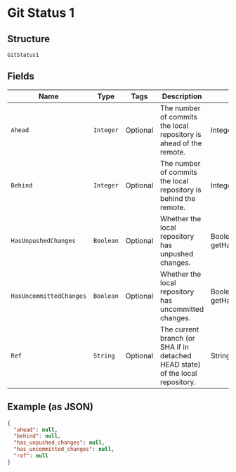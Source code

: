 
# Git Status 1

## Structure

`GitStatus1`

## Fields

| Name | Type | Tags | Description | Getter | Setter |
|  --- | --- | --- | --- | --- | --- |
| `Ahead` | `Integer` | Optional | The number of commits the local repository is ahead of the remote. | Integer getAhead() | setAhead(Integer ahead) |
| `Behind` | `Integer` | Optional | The number of commits the local repository is behind the remote. | Integer getBehind() | setBehind(Integer behind) |
| `HasUnpushedChanges` | `Boolean` | Optional | Whether the local repository has unpushed changes. | Boolean getHasUnpushedChanges() | setHasUnpushedChanges(Boolean hasUnpushedChanges) |
| `HasUncommittedChanges` | `Boolean` | Optional | Whether the local repository has uncommitted changes. | Boolean getHasUncommittedChanges() | setHasUncommittedChanges(Boolean hasUncommittedChanges) |
| `Ref` | `String` | Optional | The current branch (or SHA if in detached HEAD state) of the local repository. | String getRef() | setRef(String ref) |

## Example (as JSON)

```json
{
  "ahead": null,
  "behind": null,
  "has_unpushed_changes": null,
  "has_uncommitted_changes": null,
  "ref": null
}
```

